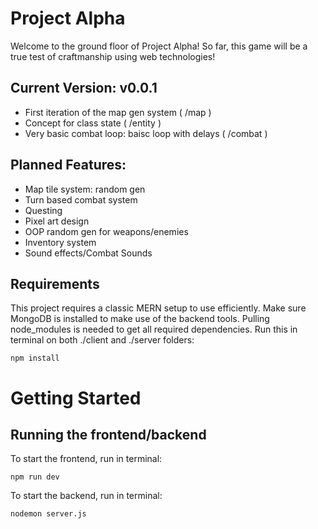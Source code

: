 # Project Alpha

Welcome to the ground floor of Project Alpha!
So far, this game will be a true test of craftmanship using web technologies!

## Current Version: v0.0.1

- First iteration of the map gen system ( /map )
- Concept for class state ( /entity )
- Very basic combat loop: baisc loop with delays ( /combat )

## Planned Features:

- Map tile system: random gen
- Turn based combat system
- Questing
- Pixel art design
- OOP random gen for weapons/enemies
- Inventory system
- Sound effects/Combat Sounds

## Requirements

This project requires a classic MERN setup to use efficiently.
Make sure MongoDB is installed to make use of the backend tools.
Pulling node_modules is needed to get all required dependencies.
Run this in terminal on both ./client and ./server folders:

```
npm install
```

# Getting Started

## Running the frontend/backend

To start the frontend, run in terminal:

```
npm run dev
```

To start the backend, run in terminal:

```
nodemon server.js
```
